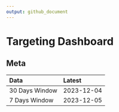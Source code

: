```yaml
---
output: github_document
---
```


# Targeting Dashboard



## Meta


|Data           |Latest     |
|:--------------|:----------|
|30 Days Window |2023-12-04 |
|7 Days Window  |2023-12-05 |
